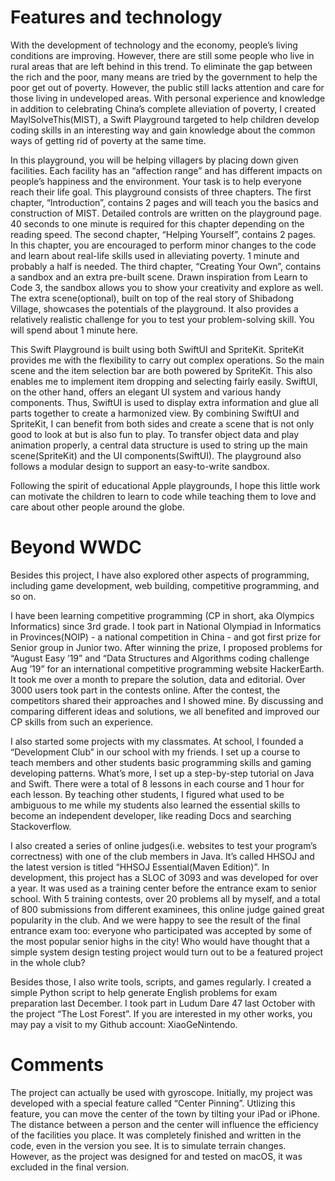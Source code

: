 # Features and technology
With the development of technology and the economy, people’s living conditions are improving. However, there are still some people who live in rural areas that are left behind in this trend. To eliminate the gap between the rich and the poor, many means are tried by the government to help the poor get out of poverty. However, the public still lacks attention and care for those living in undeveloped areas. With personal experience and knowledge in addition to celebrating China’s complete alleviation of poverty, I created MayISolveThis(MIST), a Swift Playground targeted to help children develop coding skills in an interesting way and gain knowledge about the common ways of getting rid of poverty at the same time.

In this playground, you will be helping villagers by placing down given facilities. Each facility has an “affection range” and has different impacts on people’s happiness and the environment. Your task is to help everyone reach their life goal. This playground consists of three chapters. The first chapter, “Introduction”, contains 2 pages and will teach you the basics and construction of MIST. Detailed controls are written on the playground page. 40 seconds to one minute is required for this chapter depending on the reading speed. The second chapter, “Helping Yourself”, contains 2 pages. In this chapter, you are encouraged to perform minor changes to the code and learn about real-life skills used in alleviating poverty. 1 minute and probably a half is needed. The third chapter, “Creating Your Own”, contains a sandbox and an extra pre-built scene. Drawn inspiration from Learn to Code 3, the sandbox allows you to show your creativity and explore as well. The extra scene(optional), built on top of the real story of Shibadong Village, showcases the potentials of the playground. It also provides a relatively realistic challenge for you to test your problem-solving skill. You will spend about 1 minute here.

This Swift Playground is built using both SwiftUI and SpriteKit. SpriteKit provides me with the flexibility to carry out complex operations. So the main scene and the item selection bar are both powered by SpriteKit. This also enables me to implement item dropping and selecting fairly easily. SwiftUI, on the other hand, offers an elegant UI system and various handy components. Thus, SwiftUI is used to display extra information and glue all parts together to create a harmonized view. By combining SwiftUI and SpriteKit, I can benefit from both sides and create a scene that is not only good to look at but is also fun to play. To transfer object data and play animation properly, a central data structure is used to string up the main scene(SpriteKit) and the UI components(SwiftUI). The playground also follows a modular design to support an easy-to-write sandbox.

Following the spirit of educational Apple playgrounds, I hope this little work can motivate the children to learn to code while teaching them to love and care about other people around the globe.

# Beyond WWDC
Besides this project, I have also explored other aspects of programming, including game development, web building, competitive programming, and so on.

I have been learning competitive programming (CP in short, aka Olympics Informatics) since 3rd grade. I took part in National Olympiad in Informatics in Provinces(NOIP) - a national competition in China - and got first prize for Senior group in Junior two. After winning the prize, I proposed problems for “August Easy ’19” and “Data Structures and Algorithms coding challenge Aug ’19” for an international competitive programming website HackerEarth. It took me over a month to prepare the solution, data and editorial. Over 3000 users took part in the contests online. After the contest, the competitors shared their approaches and I showed mine. By discussing and comparing different ideas and solutions, we all benefited and improved our CP skills from such an experience.

I also started some projects with my classmates. At school, I founded a “Development Club” in our school with my friends. I set up a course to teach members and other students basic programming skills and gaming developing patterns. What’s more, I set up a step-by-step tutorial on Java and Swift. There were a total of 8 lessons in each course and 1 hour for each lesson. By teaching other students, I figured what used to be ambiguous to me while my students also learned the essential skills to become an independent developer, like reading Docs and searching Stackoverflow. 

I also created a series of online judges(i.e. websites to test your program’s correctness) with one of the club members in Java. It’s called HHSOJ and the latest version is titled “HHSOJ Essential(Maven Edition)”. In development, this project has a SLOC of 3093 and was developed for over a year. It was used as a training center before the entrance exam to senior school. With 5 training contests, over 20 problems all by myself, and a total of 800 submissions from different examinees, this online judge gained great popularity in the club. And we were happy to see the result of the final entrance exam too: everyone who participated was accepted by some of the most popular senior highs in the city! Who would have thought that a simple system design testing project would turn out to be a featured project in the whole club?

Besides those, I also write tools, scripts, and games regularly. I created a simple Python script to help generate English problems for exam preparation last December. I took part in Ludum Dare 47 last October with the project “The Lost Forest”. If you are interested in my other works, you may pay a visit to my Github account: XiaoGeNintendo.

# Comments
The project can actually be used with gyroscope. Initially, my project was developed with a special feature called “Center Pinning”. Utlizing this feature, you can move the center of the town by tilting your iPad or iPhone. The distance between a person and the center will influence the efficiency of the facilities you place. It was completely finished and written in the code, even in the version you see. It is to simulate terrain changes. However, as the project was designed for and tested on macOS, it was excluded in the final version.
